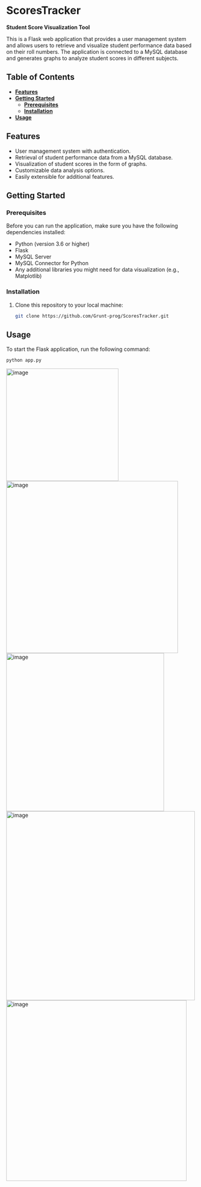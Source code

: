# **ScoresTracker**

**Student Score Visualization Tool**

This is a Flask web application that provides a user management system and allows users to retrieve and visualize student performance data based on their roll numbers. The application is connected to a MySQL database and generates graphs to analyze student scores in different subjects.

## **Table of Contents**
- [**Features**](#features)
- [**Getting Started**](#getting-started)
  - [**Prerequisites**](#prerequisites)
  - [**Installation**](#installation)
- [**Usage**](#usage)

## **Features**

- User management system with authentication.
- Retrieval of student performance data from a MySQL database.
- Visualization of student scores in the form of graphs.
- Customizable data analysis options.
- Easily extensible for additional features.

## **Getting Started**

### **Prerequisites**

Before you can run the application, make sure you have the following dependencies installed:

- Python (version 3.6 or higher)
- Flask
- MySQL Server
- MySQL Connector for Python
- Any additional libraries you might need for data visualization (e.g., Matplotlib)

### **Installation**

1. Clone this repository to your local machine:

    ```bash
    git clone https://github.com/Grunt-prog/ScoresTracker.git
    ```


## **Usage**

To start the Flask application, run the following command:

```bash
python app.py
```

<img width="298" alt="image" src="https://github.com/Grunt-prog/ScoresTracker/assets/86661317/28e271c5-602b-47bd-a18b-127db484dd7a">


<img width="456" alt="image" src="https://github.com/Grunt-prog/ScoresTracker/assets/86661317/58dfe70a-7f77-4d92-90c5-86beef83c142">

<img width="419" alt="image" src="https://github.com/Grunt-prog/ScoresTracker/assets/86661317/386184c0-79c0-45c1-8f3e-62dc48f399dc">

<img width="501" alt="image" src="https://github.com/Grunt-prog/ScoresTracker/assets/86661317/822421c2-dc5f-480c-ba24-e27d2563512c">

<img width="479" alt="image" src="https://github.com/Grunt-prog/ScoresTracker/assets/86661317/1148224a-1b0f-441c-aa63-225dcc9f7cbb">

